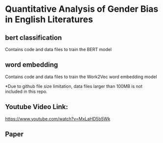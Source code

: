 # Quantitative Analysis of Gender Bias in English Literatures

## bert classification 
Contains code and data files to train the BERT model

## word embedding
Contains code and data files to train the Work2Vec word embedding model

*Due to github file size limitation, data files larger than 100MB is not included in this repo. 

## Youtube Video Link:
https://www.youtube.com/watch?v=MxLaHD5b5Wk

## Paper
